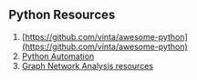 ## Python Resources

1. [https://github.com/vinta/awesome-python](https://github.com/vinta/awesome-python)
2. [Python Automation](https://github.com/thepycoach/automation)
3. [Graph Network Analysis resources](https://github.com/gauravmeena0708/awesome-network-analysis)
